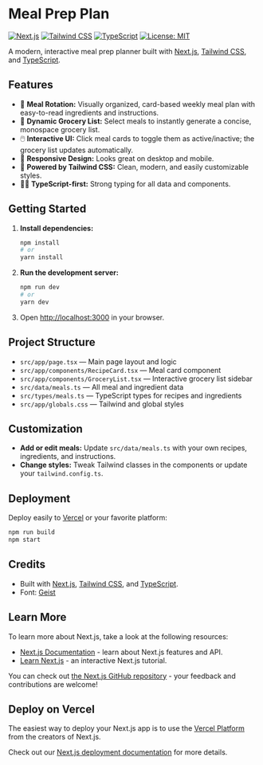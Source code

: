 # Meal Prep Plan

[![Next.js](https://img.shields.io/badge/Next.js-14-blue?logo=next.js)](https://nextjs.org/)
[![Tailwind CSS](https://img.shields.io/badge/TailwindCSS-3.x-38bdf8?logo=tailwindcss&logoColor=white)](https://tailwindcss.com/)
[![TypeScript](https://img.shields.io/badge/TypeScript-5.x-3178c6?logo=typescript&logoColor=white)](https://www.typescriptlang.org/)
[![License: MIT](https://img.shields.io/badge/License-MIT-yellow.svg)](LICENSE)

A modern, interactive meal prep planner built with [Next.js](https://nextjs.org), [Tailwind CSS](https://tailwindcss.com), and [TypeScript](https://www.typescriptlang.org/).

## Features

- 📅 **Meal Rotation:** Visually organized, card-based weekly meal plan with easy-to-read ingredients and instructions.
- 🛒 **Dynamic Grocery List:** Select meals to instantly generate a concise, monospace grocery list.
- 🖱️ **Interactive UI:** Click meal cards to toggle them as active/inactive; the grocery list updates automatically.
- 📱 **Responsive Design:** Looks great on desktop and mobile.
- 💨 **Powered by Tailwind CSS:** Clean, modern, and easily customizable styles.
- 🧑‍💻 **TypeScript-first:** Strong typing for all data and components.

## Getting Started

1. **Install dependencies:**
   ```bash
   npm install
   # or
   yarn install
   ```

2. **Run the development server:**
   ```bash
   npm run dev
   # or
   yarn dev
   ```

3. Open [http://localhost:3000](http://localhost:3000) in your browser.

## Project Structure

- `src/app/page.tsx` — Main page layout and logic
- `src/app/components/RecipeCard.tsx` — Meal card component
- `src/app/components/GroceryList.tsx` — Interactive grocery list sidebar
- `src/data/meals.ts` — All meal and ingredient data
- `src/types/meals.ts` — TypeScript types for recipes and ingredients
- `src/app/globals.css` — Tailwind and global styles

## Customization

- **Add or edit meals:** Update `src/data/meals.ts` with your own recipes, ingredients, and instructions.
- **Change styles:** Tweak Tailwind classes in the components or update your `tailwind.config.ts`.

## Deployment

Deploy easily to [Vercel](https://vercel.com/) or your favorite platform:

```bash
npm run build
npm start
```

## Credits

- Built with [Next.js](https://nextjs.org), [Tailwind CSS](https://tailwindcss.com), and [TypeScript](https://www.typescriptlang.org/).
- Font: [Geist](https://vercel.com/font)

## Learn More

To learn more about Next.js, take a look at the following resources:

- [Next.js Documentation](https://nextjs.org/docs) - learn about Next.js features and API.
- [Learn Next.js](https://nextjs.org/learn) - an interactive Next.js tutorial.

You can check out [the Next.js GitHub repository](https://github.com/vercel/next.js) - your feedback and contributions are welcome!

## Deploy on Vercel

The easiest way to deploy your Next.js app is to use the [Vercel Platform](https://vercel.com/new?utm_medium=default-template&filter=next.js&utm_source=create-next-app&utm_campaign=create-next-app-readme) from the creators of Next.js.

Check out our [Next.js deployment documentation](https://nextjs.org/docs/app/building-your-application/deploying) for more details.
